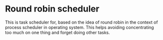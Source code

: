 # Round robin scheduler

This is task scheduler for, based on the idea of round robin in the
context of process scheduler in operating system. This helps avoiding
concentrating too much on one thing and forget doing other tasks.
